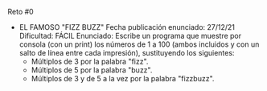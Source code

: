 Reto #0
 * EL FAMOSO "FIZZ BUZZ"
   Fecha publicación enunciado: 27/12/21
   Dificultad: FÁCIL
   Enunciado: Escribe un programa que muestre por consola (con un print) los números de 1 a 100 (ambos incluidos y con un salto de línea entre cada impresión), sustituyendo los siguientes:
   - Múltiplos de 3 por la palabra "fizz".
   - Múltiplos de 5 por la palabra "buzz".
   - Múltiplos de 3 y de 5 a la vez por la palabra "fizzbuzz".

